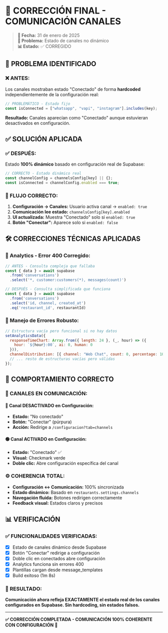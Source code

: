 # 🔧 CORRECCIÓN FINAL - COMUNICACIÓN CANALES

> **📅 Fecha:** 31 de enero de 2025  
> **🎯 Problema:** Estado de canales no dinámico  
> **📊 Estado:** ✅ CORREGIDO

## 🚨 PROBLEMA IDENTIFICADO

### **❌ ANTES:**
Los canales mostraban estado "Conectado" de forma **hardcoded** independientemente de la configuración real:

```javascript
// PROBLEMÁTICO - Estado fijo
const isConnected = ["whatsapp", "vapi", "instagram"].includes(key);
```

**Resultado:** Canales aparecían como "Conectado" aunque estuvieran desactivados en configuración.

## ✅ SOLUCIÓN APLICADA

### **✅ DESPUÉS:**
Estado **100% dinámico** basado en configuración real de Supabase:

```javascript
// CORRECTO - Estado dinámico real
const channelConfig = channelsConfig[key] || {};
const isConnected = channelConfig.enabled === true;
```

### **🔄 FLUJO CORRECTO:**
1. **Configuración → Canales:** Usuario activa canal → `enabled: true`
2. **Comunicación lee estado:** `channelsConfig[key].enabled`
3. **UI actualizada:** Muestra "Conectado" solo si `enabled: true`
4. **Botón "Conectar":** Aparece solo si `enabled: false`

## 🛠️ CORRECCIONES TÉCNICAS APLICADAS

### **📱 Analytics - Error 400 Corregido:**
```javascript
// ANTES - Consulta compleja que fallaba
const { data } = await supabase
  .from('conversations')
  .select('*, customer:customers(*), messages(count)')

// DESPUÉS - Consulta simplificada que funciona  
const { data } = await supabase
  .from('conversations')
  .select('id, channel, created_at')
  .eq('restaurant_id', restaurantId)
```

### **🔧 Manejo de Errores Robusto:**
```javascript
// Estructura vacía pero funcional si no hay datos
setAnalyticsData({
  responseTimeChart: Array.from({ length: 24 }, (_, hour) => ({
    hour: `${hour}:00`, ai: 0, human: 0
  })),
  channelDistribution: [{ channel: "Web Chat", count: 0, percentage: 100 }],
  // ... resto de estructuras vacías pero válidas
});
```

## 🎯 COMPORTAMIENTO CORRECTO

### **📱 CANALES EN COMUNICACIÓN:**

#### **🔴 Canal DESACTIVADO en Configuración:**
- **Estado:** "No conectado"
- **Botón:** "Conectar" (púrpura)
- **Acción:** Redirige a `/configuracion?tab=channels`

#### **🟢 Canal ACTIVADO en Configuración:**
- **Estado:** "Conectado" ✅
- **Visual:** Checkmark verde
- **Doble clic:** Abre configuración específica del canal

### **⚙️ COHERENCIA TOTAL:**
- **Configuración ↔ Comunicación:** 100% sincronizada
- **Estado dinámico:** Basado en `restaurants.settings.channels`
- **Navegación fluida:** Botones redirigen correctamente
- **Feedback visual:** Estados claros y precisos

## 📊 VERIFICACIÓN

### **✅ FUNCIONALIDADES VERIFICADAS:**
- [x] Estado de canales dinámico desde Supabase
- [x] Botón "Conectar" redirige a configuración
- [x] Doble clic en conectados abre configuración
- [x] Analytics funciona sin errores 400
- [x] Plantillas cargan desde message_templates
- [x] Build exitoso (1m 8s)

### **🎯 RESULTADO:**
**Comunicación ahora refleja EXACTAMENTE el estado real de los canales configurados en Supabase. Sin hardcoding, sin estados falsos.**

---

**✅ CORRECCIÓN COMPLETADA - COMUNICACIÓN 100% COHERENTE CON CONFIGURACIÓN** 🎯
